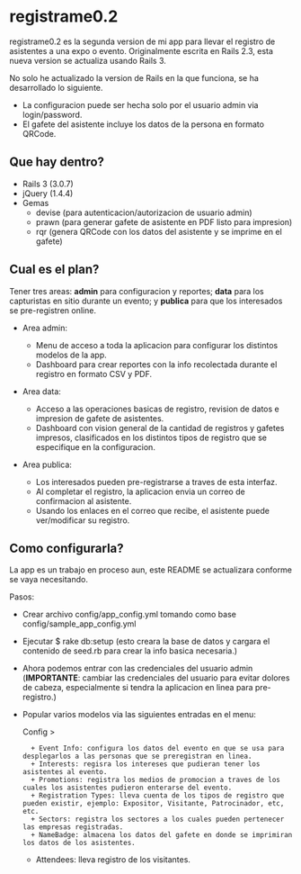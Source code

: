 # registrame0.2
registrame0.2 es la segunda version de mi app para llevar el registro de asistentes a una expo o evento. Originalmente escrita en Rails 2.3, esta nueva version se actualiza usando Rails 3.

No solo he actualizado la version de Rails en la que funciona, se ha desarrollado lo siguiente.

+ La configuracion puede ser hecha solo por el usuario admin via login/password.
+ El gafete del asistente incluye los datos de la persona en formato QRCode.

## Que hay dentro?
+ Rails 3 (3.0.7)
+ jQuery (1.4.4)
+ Gemas
	+ devise (para autenticacion/autorizacion de usuario admin)
	+ prawn (para generar gafete de asistente en PDF listo para impresion)
	+ rqr (genera QRCode con los datos del asistente y se imprime en el gafete)


## Cual es el plan?
Tener tres areas: __admin__ para configuracion y reportes; __data__ para los capturistas en sitio durante un evento; y __publica__ para que los interesados se pre-registren online.

+ Area admin:
	+ Menu de acceso a toda la aplicacion para configurar los distintos modelos de la app.
	+ Dashboard para crear reportes con la info recolectada durante el registro en formato CSV y PDF.
	
+ Area data:
	+ Acceso a las operaciones basicas de registro, revision de datos e impresion de gafete de asistentes.
	+ Dashboard con vision general de la cantidad de registros y gafetes impresos, clasificados en los distintos tipos de registro que se especifique en la configuracion.
	
+ Area publica:
	+ Los interesados pueden pre-registrarse a traves de esta interfaz.
	+ Al completar el registro, la aplicacion envia un correo de confirmacion al asistente.
	+ Usando los enlaces en el correo que recibe, el asistente puede ver/modificar su registro.
		
## Como configurarla?
La app es un trabajo en proceso aun, este README se actualizara conforme se vaya necesitando.

Pasos:

+ Crear archivo config/app_config.yml tomando como base config/sample_app_config.yml
+ Ejecutar $ rake db:setup (esto creara la base de datos y cargara el contenido de seed.rb para crear la info basica necesaria.)
+ Ahora podemos entrar con las credenciales del usuario admin (__IMPORTANTE__: cambiar las credenciales del usuario para evitar dolores de cabeza, especialmente si tendra la aplicacion en linea para pre-registro.)
+ Popular varios modelos via las siguientes entradas en el menu:

	Config >
	
		+ Event Info: configura los datos del evento en que se usa para desplegarlos a las personas que se preregistran en linea.
		+ Interests: regisra los intereses que pudieran tener los asistentes al evento.
		+ Promotions: registra los medios de promocion a traves de los cuales los asistentes pudieron enterarse del evento.
		+ Registration Types: lleva cuenta de los tipos de registro que pueden existir, ejemplo: Expositor, Visitante, Patrocinador, etc, etc.
		+ Sectors: registra los sectores a los cuales pueden pertenecer las empresas registradas.
		+ NameBadge: almacena los datos del gafete en donde se imprimiran los datos de los asistentes.
	+ Attendees: lleva registro de los visitantes.